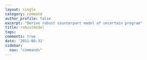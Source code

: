 ```yaml
---
layout: single
category: command
author_profile: false
excerpt: "Derive robust counterpart model of uncertain program"
title: robustmodel
tags:
comments: true
date: '2011-08-31'
sidebar:
  nav: "commands"
---
```

